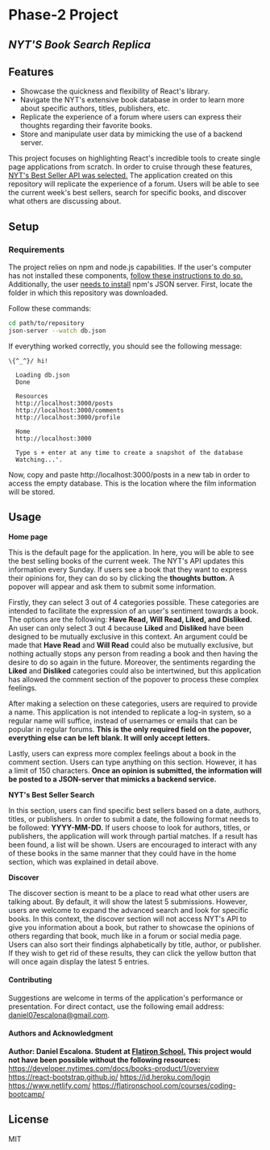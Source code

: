 # Phase-2 Project
## _NYT'S Book Search Replica_

## Features

- Showcase the quickness and flexibility of React's library. 
- Navigate the NYT's extensive book database in order to learn more about specific authors, titles, publishers, etc. 
- Replicate the experience of a forum where users can express their thoughts regarding their favorite books.
- Store and manipulate user data by mimicking the use of a backend server.  

This project focuses on highlighting React's incredible tools to create single page applications from scratch. In order to cruise through these features, [NYT's Best Seller API was selected.](https://developer.nytimes.com/docs/books-product/1/overview) The application created on this repository will replicate the experience of a forum. Users will be able to see the current week's best sellers, search for specific books, and discover what others are discussing about.

## Setup

### Requirements

The project relies on npm and node.js capabilities. If the user's computer has not installed these components, [follow these instructions to do so. ](https://docs.npmjs.com/downloading-and-installing-node-js-and-npm) Additionally, the user [needs to install](https://www.npmjs.com/package/json-server) npm's JSON server. First, locate the folder in which this repository was downloaded.

Follow these commands:

```sh
cd path/to/repository
json-server --watch db.json
```
If everything worked correctly, you should see the following message: 
```  
\{^_^}/ hi!

  Loading db.json
  Done

  Resources
  http://localhost:3000/posts
  http://localhost:3000/comments
  http://localhost:3000/profile

  Home
  http://localhost:3000

  Type s + enter at any time to create a snapshot of the database
  Watching...'.
  ```
  Now, copy and paste http://localhost:3000/posts in a new tab in order to access the empty database. This is the location where the film information will be stored.

## Usage

**Home page**

This is the default page for the application. In here, you will be able to see the best selling books of the current week. The NYT's API updates this information every Sunday. If users see a book that they want to express their opinions for, they can do so by clicking the **thoughts button.** A popover will appear and ask them to submit some information. 

Firstly, they can select 3 out of 4 categories possible. These categories are intended to facilitate the expression of an user's sentiment towards a book. The options are the following: **Have Read, Will Read, Liked, and Disliked.** An user can only select 3 out 4 because **Liked** and **Disliked** have been designed to be mutually exclusive in this context. An argument could be made that **Have Read** and **Will Read** could also be mutually exclusive, but nothing actually stops any person from reading a book and then having the desire to do so again in the future. Moreover, the sentiments regarding the **Liked** and **Disliked** categories could also be intertwined, but this application has allowed the comment section of the popover to process these complex feelings. 

After making a selection on these categories, users are required to provide a name. This application is not intended to replicate a log-in system, so a regular name will suffice, instead of usernames or emails that can be popular in regular forums. **This is the only required field on the popover, everything else can be left blank. It will only accept letters.**

Lastly, users can express more complex feelings about a book in the comment section. Users can type anything on this section. However, it has a limit of 150 characters. **Once an opinion is submitted, the information will be posted to a JSON-server that mimicks a backend service.**

**NYT's Best Seller Search**

In this section, users can find specific best sellers based on a date, authors, titles, or publishers. In order to submit a date, the following format needs to be followed: **YYYY-MM-DD.** If users choose to look for authors, titles, or publishers, the application will work through partial matches. If a result has been found, a list will be shown. Users are encouraged to interact with any of these books in the same manner that they could have in the home section, which was explained in detail above.

**Discover**

The discover section is meant to be a place to read what other users are talking about. By default, it will show the latest 5 submissions. However, users are welcome to expand the advanced search and look for specific books. In this context, the discover section will not access NYT's API to give you information about a book, but rather to showcase the opinions of others regarding that book, much like in a forum or social media page. Users can also sort their findings alphabetically by title, author, or publisher. If they wish to get rid of these results, they can click the yellow button that will once again display the latest 5 entries.

#### Contributing
Suggestions are welcome in terms of the application's performance or presentation. For direct contact, use the following email address: daniel07escalona@gmail.com. 

#### Authors and Acknowledgment
**Author: Daniel Escalona. Student at [Flatiron School.](https://flatironschool.com/welcome-to-flatiron-school/?utm_source=Google&utm_medium=ppc&utm_campaign=12728169833&utm_content=127574232664&utm_term=flatiron&uqaid=513799628630&CjwKCAiA4KaRBhBdEiwAZi1zzgCEBEdI6285I6gmLUyI5Pw_8YNLXh1P1oRIGf8t0fXozErvGMW5FRoCG1MQAvD_BwE&gclid=CjwKCAiA4KaRBhBdEiwAZi1zzgCEBEdI6285I6gmLUyI5Pw_8YNLXh1P1oRIGf8t0fXozErvGMW5FRoCG1MQAvD_BwE)**
**This project would not have been possible without the following resources:**
https://developer.nytimes.com/docs/books-product/1/overview
https://react-bootstrap.github.io/
https://id.heroku.com/login
https://www.netlify.com/
https://flatironschool.com/courses/coding-bootcamp/

## License

MIT